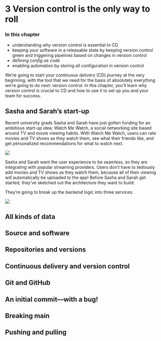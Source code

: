 # 3 [](/book/grokking-continuous-delivery/chapter-3/)[](/book/grokking-continuous-delivery/chapter-3/)Version control is the only way to roll

### In this chapter

- understanding why version control is essential to CD
- keeping your software in a releasable state by keeping version control green and triggering pipelines based on changes in version control
- defining *config as code*
- enabling automation by storing all configuration in version control

We’re going to start your continuous delivery (CD) journey at the very beginning, with the tool that we need for the basis of absolutely everything we’re going to do next: version control. In this chapter, you’ll learn why version control is crucial to CD and how to use it to set up you and your team for success.

## [](/book/grokking-continuous-delivery/chapter-3/)[](/book/grokking-continuous-delivery/chapter-3/)Sasha and Sarah’s start-up

[](/book/grokking-continuous-delivery/chapter-3/)Recent university grads[](/book/grokking-continuous-delivery/chapter-3/)[](/book/grokking-continuous-delivery/chapter-3/) Sasha and Sarah have just gotten funding for an ambitious start-up idea: Watch Me Watch, a social networking site based around TV and movie viewing habits. With Watch Me Watch, users can rate movies and TV shows as they watch them, see what their friends like, and get personalized recommendations for what to watch next.

![](https://drek4537l1klr.cloudfront.net/wilson3/Figures/03-01.png)

Sasha and Sarah want the user experience to be seamless, so they are integrating with popular streaming providers. Users don’t have to tediously add movies and TV shows as they watch them, because all of their viewing will automatically be uploaded to the app! Before Sasha and Sarah get started, they’ve sketched out the architecture they want to build:

They’re going to break up the backend logic into three services:

![](https://drek4537l1klr.cloudfront.net/wilson3/Figures/03-02.png)

## [](/book/grokking-continuous-delivery/chapter-3/)[](/book/grokking-continuous-delivery/chapter-3/)All kinds of data

## [](/book/grokking-continuous-delivery/chapter-3/)[](/book/grokking-continuous-delivery/chapter-3/)Source and software

## [](/book/grokking-continuous-delivery/chapter-3/)[](/book/grokking-continuous-delivery/chapter-3/)Repositories and versions

## [](/book/grokking-continuous-delivery/chapter-3/)[](/book/grokking-continuous-delivery/chapter-3/)Continuous delivery and version control

## [](/book/grokking-continuous-delivery/chapter-3/)[](/book/grokking-continuous-delivery/chapter-3/)Git and GitHub

## [](/book/grokking-continuous-delivery/chapter-3/)[](/book/grokking-continuous-delivery/chapter-3/)An initial commit—with a bug!

## [](/book/grokking-continuous-delivery/chapter-3/)[](/book/grokking-continuous-delivery/chapter-3/)Breaking main

## [](/book/grokking-continuous-delivery/chapter-3/)[](/book/grokking-continuous-delivery/chapter-3/)Pushing and pulling

